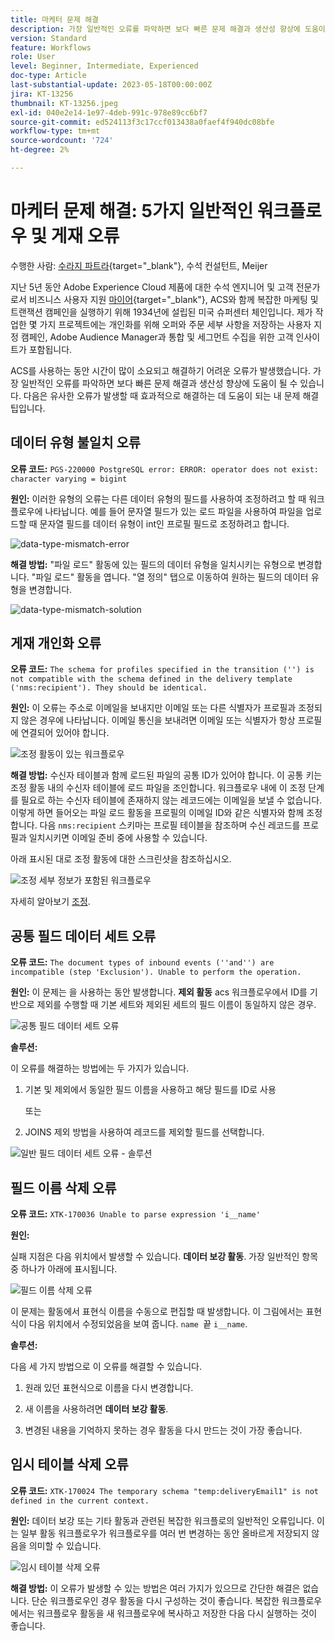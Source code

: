 ```yaml
---
title: 마케터 문제 해결
description: 가장 일반적인 오류를 파악하면 보다 빠른 문제 해결과 생산성 향상에 도움이 될 수 있습니다. 이러한 문제 해결 팁은 유사한 오류가 발생할 때 효과적으로 해결하는 데 도움이 됩니다.
version: Standard
feature: Workflows
role: User
level: Beginner, Intermediate, Experienced
doc-type: Article
last-substantial-update: 2023-05-18T00:00:00Z
jira: KT-13256
thumbnail: KT-13256.jpeg
exl-id: 040e2e14-1e97-4deb-991c-978e89cc6bf7
source-git-commit: ed524113f3c17ccf013438a0faef4f940dc08bfe
workflow-type: tm+mt
source-wordcount: '724'
ht-degree: 2%

---
```


# 마케터 문제 해결: 5가지 일반적인 워크플로우 및 게재 오류

수행한 사람: [수라지 파트라](https://www.linkedin.com/in/suraj-p-51612053/){target="_blank"}, 수석 컨설턴트, Meijer

지난 5년 동안 Adobe Experience Cloud 제품에 대한 수석 엔지니어 및 고객 전문가로서 비즈니스 사용자 지원 [마이어](https://www.meijer.com/){target="_blank"}, ACS와 함께 복잡한 마케팅 및 트랜잭션 캠페인을 실행하기 위해 1934년에 설립된 미국 슈퍼센터 체인입니다. 제가 작업한 몇 가지 프로젝트에는 개인화를 위해 오퍼와 주문 세부 사항을 저장하는 사용자 지정 캠페인, Adobe Audience Manager과 통합 및 세그먼트 수집을 위한 고객 인사이트가 포함됩니다.


ACS를 사용하는 동안 시간이 많이 소요되고 해결하기 어려운 오류가 발생했습니다. 가장 일반적인 오류를 파악하면 보다 빠른 문제 해결과 생산성 향상에 도움이 될 수 있습니다. 다음은 유사한 오류가 발생할 때 효과적으로 해결하는 데 도움이 되는 내 문제 해결 팁입니다.

## 데이터 유형 불일치 오류

**오류 코드:**
`PGS-220000 PostgreSQL error: ERROR: operator does not exist: character varying = bigint`

**원인:**
이러한 유형의 오류는 다른 데이터 유형의 필드를 사용하여 조정하려고 할 때 워크플로우에 나타납니다. 예를 들어 문자열 필드가 있는 로드 파일을 사용하여 파일을 업로드할 때 문자열 필드를 데이터 유형이 int인 프로필 필드로 조정하려고 합니다.

![data-type-mismatch-error](/help/assets/kt-13256/data-type-mismatch.png)

**해결 방법:**
&quot;파일 로드&quot; 활동에 있는 필드의 데이터 유형을 일치시키는 유형으로 변경합니다. &quot;파일 로드&quot; 활동을 엽니다. &quot;열 정의&quot; 탭으로 이동하여 원하는 필드의 데이터 유형을 변경합니다.


![data-type-mismatch-solution](/help/assets/kt-13256/data-type-mismatch-solution.png)

## 게재 개인화 오류

**오류 코드:**
`The schema for profiles specified in the transition ('') is not compatible with the schema defined in the delivery template ('nms:recipient'). They should be identical.`

**원인:**
이 오류는 주소로 이메일을 보내지만 이메일 또는 다른 식별자가 프로필과 조정되지 않은 경우에 나타납니다. 이메일 통신을 보내려면 이메일 또는 식별자가 항상 프로필에 연결되어 있어야 합니다.

![조정 활동이 있는 워크플로우](/help/assets/kt-13256/del-persn-error-wf.png)

**해결 방법:**
수신자 테이블과 함께 로드된 파일의 공통 ID가 있어야 합니다. 이 공통 키는 조정 활동 내의 수신자 테이블에 로드 파일을 조인합니다. 워크플로우 내에 이 조정 단계를 필요로 하는 수신자 테이블에 존재하지 않는 레코드에는 이메일을 보낼 수 없습니다. 이렇게 하면 들어오는 파일 로드 활동을 프로필의 이메일 ID와 같은 식별자와 함께 조정합니다. 다음 `nms:recipient` 스키마는 프로필 테이블을 참조하며 수신 레코드를 프로필과 일치시키면 이메일 준비 중에 사용할 수 있습니다.

아래 표시된 대로 조정 활동에 대한 스크린샷을 참조하십시오.

![조정 세부 정보가 포함된 워크플로우](/help/assets/kt-13256/del-persn-error-wf-solution.png)

자세히 알아보기 [조정](https://experienceleague.adobe.com/docs/campaign-standard/using/managing-processes-and-data/data-management-activities/reconciliation.html?lang=en).

## 공통 필드 데이터 세트 오류

**오류 코드:**
`The document types of inbound events (''and'') are incompatible (step 'Exclusion'). Unable to perform the operation. `

**원인:**
이 문제는 을 사용하는 동안 발생합니다. **제외 활동** acs 워크플로우에서 ID를 기반으로 제외를 수행할 때 기본 세트와 제외된 세트의 필드 이름이 동일하지 않은 경우.


![공통 필드 데이터 세트 오류](/help/assets/kt-13256/dataset-error.png)

**솔루션:**

이 오류를 해결하는 방법에는 두 가지가 있습니다.

1. 기본 및 제외에서 동일한 필드 이름을 사용하고 해당 필드를 ID로 사용

   또는

2. JOINS 제외 방법을 사용하여 레코드를 제외할 필드를 선택합니다.

![일반 필드 데이터 세트 오류 - 솔루션 ](/help/assets/kt-13256/dataset-error-solution.png)

## 필드 이름 삭제 오류

**오류 코드:**
`XTK-170036 Unable to parse expression 'i__name'`

**원인:**

실패 지점은 다음 위치에서 발생할 수 있습니다. **데이터 보강 활동**. 가장 일반적인 항목 중 하나가 아래에 표시됩니다.

![필드 이름 삭제 오류](/help/assets/kt-13256/field-name-dropped-error.png)

이 문제는 활동에서 표현식 이름을 수동으로 편집할 때 발생합니다. 이 그림에서는 표현식이 다음 위치에서 수정되었음을 보여 줍니다. `name `끝 `i__name`.

**솔루션:**

다음 세 가지 방법으로 이 오류를 해결할 수 있습니다.

1. 원래 있던 표현식으로 이름을 다시 변경합니다.

2. 새 이름을 사용하려면 **데이터 보강 활동**.

3. 변경된 내용을 기억하지 못하는 경우 활동을 다시 만드는 것이 가장 좋습니다.

## 임시 테이블 삭제 오류 

**오류 코드:**
`XTK-170024 The temporary schema "temp:deliveryEmail1" is not defined in the current context.`

**원인:**
데이터 보강 또는 기타 활동과 관련된 복잡한 워크플로의 일반적인 오류입니다. 이는 일부 활동 워크플로우가 워크플로우를 여러 번 변경하는 동안 올바르게 저장되지 않음을 의미할 수 있습니다.

![임시 테이블 삭제 오류 ](/help/assets/kt-13256/temp-table-dropped-error.png)

**해결 방법:**
이 오류가 발생할 수 있는 방법은 여러 가지가 있으므로 간단한 해결은 없습니다. 단순 워크플로우인 경우 활동을 다시 구성하는 것이 좋습니다. 복잡한 워크플로우에서는 워크플로우 활동을 새 워크플로우에 복사하고 저장한 다음 다시 실행하는 것이 좋습니다.
